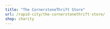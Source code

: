 ```yaml
---
title: "The CornerstoneThrift Store"
url: /rapid-city/the-cornerstonethrift-store/
shop: charity
---
```

